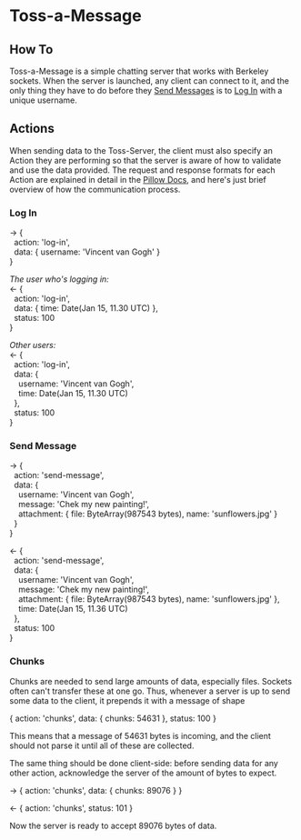 # Toss-a-Message
## How To
Toss-a-Message is a simple chatting server that works with Berkeley sockets. When the server 
is launched, any client can connect to it, and the only thing they have to do before they
[Send Messages](#send-message) is to [Log In](#log-in) with a unique username.

## Actions
When sending data to the Toss-Server, the client must also specify an Action they are performing
so that the server is aware of how to validate and use the data provided. The request and response
formats for each Action are explained in detail in the [Pillow Docs](./pillow/doc.md), and here's
just brief overview of how the communication process.

### Log In
→ {<br/>
&nbsp;&nbsp;action: 'log-in',<br/>
&nbsp;&nbsp;data: { username: 'Vincent van Gogh' }<br/>
}

*The user who's logging in:*<br/>
← {<br/>
&nbsp;&nbsp;action: 'log-in',<br/>
&nbsp;&nbsp;data: { time: Date(Jan 15, 11.30 UTC) }, <br/>
&nbsp;&nbsp;status: 100<br/>
}

*Other users:*<br/>
← {<br/>
&nbsp;&nbsp;action: 'log-in',<br/>
&nbsp;&nbsp;data: { <br/>
&nbsp;&nbsp;&nbsp;&nbsp;username: 'Vincent van Gogh',<br/>
&nbsp;&nbsp;&nbsp;&nbsp;time: Date(Jan 15, 11.30 UTC)<br/>
&nbsp;&nbsp;},<br/>
&nbsp;&nbsp;status: 100<br/>
}

### Send Message
→ {<br/>
&nbsp;&nbsp;action: 'send-message',<br/>
&nbsp;&nbsp;data: { <br/>
&nbsp;&nbsp;&nbsp;&nbsp;username: 'Vincent van Gogh', <br/>
&nbsp;&nbsp;&nbsp;&nbsp;message: 'Chek my new painting!',<br/>
&nbsp;&nbsp;&nbsp;&nbsp;attachment: { file: ByteArray(987543 bytes), name: 'sunflowers.jpg' }<br/>
&nbsp;&nbsp;}<br/>
}

← {<br/>
&nbsp;&nbsp;action: 'send-message',<br/>
&nbsp;&nbsp;data: { <br/>
&nbsp;&nbsp;&nbsp;&nbsp;username: 'Vincent van Gogh', <br/>
&nbsp;&nbsp;&nbsp;&nbsp;message: 'Chek my new painting!',<br/>
&nbsp;&nbsp;&nbsp;&nbsp;attachment: { file: ByteArray(987543 bytes), name: 'sunflowers.jpg' },<br/>
&nbsp;&nbsp;&nbsp;&nbsp;time: Date(Jan 15, 11.36 UTC)<br/>
&nbsp;&nbsp;},<br/>
&nbsp;&nbsp;status: 100<br/>
}

### Chunks
Chunks are needed to send large amounts of data, especially files. Sockets often can't transfer 
these at one go. Thus, whenever a server is up to send some data to the client, it prepends it 
with a message of shape

{ action: 'chunks', data: { chunks: 54631 }, status: 100 }

This means that a message of 54631 bytes is incoming, and the client should not parse it until
all of these are collected.

The same thing should be done client-side: before sending data for any other action, acknowledge
the server of the amount of bytes to expect.

→ { action: 'chunks', data: { chunks: 89076 } }

← { action: 'chunks', status: 101 }

Now the server is ready to accept 89076 bytes of data.